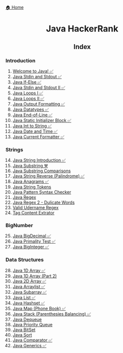 [🏠 Home](../../../README.md)

<h1 style="text-align: center">Java HackerRank</h1>

<h2 style="text-align: center">Index</h2>


### Introduction
1. [Welcome to Java! ✅](./solved%20problems/1.%20Welcome%20to%20Java.md)
2. [Java Stdin and Stdout  ✅](./solved%20problems/2.%20Java%20Stdin%20and%20Stdout.md)
3. [Java If-Else ✅](./solved%20problems/3.%20Java%20If-Else.md)
4. [Java Stdin and Stdout II ✅](./solved%20problems/4.%20Java%20Stdin%20and%20Stdout%20II.md)
5. [Java Loops I ✅](./solved%20problems/4.%20Java%20Loops.md)
6. [Java Loops II ✅](./solved%20problems/4.%20Java%20Loops.md)
7. [Java Output Formatting ✅](./solved%20problems/6.%20Java%20Output%20Formatting.md)
8. [Java Datatypes ✅](./solved%20problems/7.%20Java%20Datatypes.md)
9. [Java End-of-Line ✅](../solved%20problems/8.%20Java%20End-of-file.md)
10. [Java Static Initializer Block ✅](./solved%20problems/9.%20Java%20Static%20Initializer%20Block.md)
11. [Java Int to String ✅](./solved%20problems/11.%20Java%20Int%20to%20String.md)
12. [Java Date and Time ✅](./solved%20problems/12.%20Java%20Date%20and%20Time.md)
13. [Java Current Formatter ✅](./solved%20problems/13.%20Java%20Currency%20Formatter.md)

### Strings
14. [Java String Introduction ✅](./solved%20problems/14.%20Java%20String%20Introduction.md)
15. [Java Substring ⚒️](./solved%20problems/15.%20Java%20Substring.md)
16. [Java Substring Comparisons](./solved%20problems/16.%20Java%20Substring%20Comparisons.md)
17. [Java String Reverse (Palindrome) ✅](./solved%20problems/17.%20Java%20String%20Reverse.md)
18. [Java Anagrams ✅](./solved%20problems/18.%20Java%20Anagrams.md)
19. [Java String Tokens]()
20. [Java Pattern Syntax Checker]()
21. [Java Regex]()
22. [Java Regex 2 - Dulicate Words]()
23. [Valid Udername Regex]()
24. [Tag Content Extrator]()

### BigNumber
25. [Java BigDecimal ✅](./solved%20problems/25.%20Java%20BigDecimal.md)
26. [Java Primality Test ✅](./solved%20problems/26.%20Java%20Primality%20Test.md)
27. [Java BigInteger ✅](./solved%20problems/27.%20Java%20BigInteger.md)

### Data Structures
28. [Java 1D Array ✅](./solved%20problems/28.%20Java%201D%20Array.md)
29. [Java 1D Array (Part 2)]()
30. [Java 2D Array ✅](./solved%20problems/30.%20Java%202D%20Array.md)
31. [Java Arraylist ✅](./solved%20problems/31.%20Java%20ArrayList.md)
32. [Java Subarray ✅](./solved%20problems/32.%20Java%20Subarray.md)
33. [Java List ✅](./solved%20problems/33.%20Java%20List.md)
34. [Java Hashset ✅](./solved%20problems/34.%20Java%20HashSet.md)
35. [Java Map (Phone Book) ✅](./solved%20problems/35.%20Java%20Map.md)
36. [Java Stack (Parenthesies Balancing) ✅](./solved%20problems/36.%20Java%20Stack.md)
37. [Java Dequeue]()
38. [Java Priority Queue]()
39. [Java BitSet]()
40. [Java Sort]()
41. [Java Comparator ✅](./solved%20problems/41.%20Java%20Comparator.md)
42. [Java Generics ✅](./solved%20problems/42.%20Java%20Generics.md)